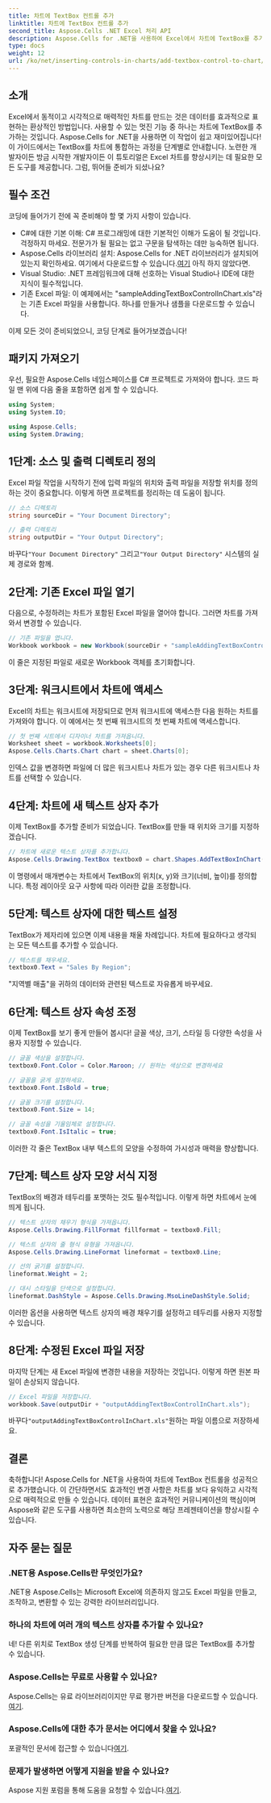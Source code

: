 ```yaml
---
title: 차트에 TextBox 컨트롤 추가
linktitle: 차트에 TextBox 컨트롤 추가
second_title: Aspose.Cells .NET Excel 처리 API
description: Aspose.Cells for .NET을 사용하여 Excel에서 차트에 TextBox를 추가하는 방법을 알아보세요. 손쉽게 데이터 시각화를 향상하세요.
type: docs
weight: 12
url: /ko/net/inserting-controls-in-charts/add-textbox-control-to-chart/
---
```

## 소개

Excel에서 동적이고 시각적으로 매력적인 차트를 만드는 것은 데이터를 효과적으로 표현하는 환상적인 방법입니다. 사용할 수 있는 멋진 기능 중 하나는 차트에 TextBox를 추가하는 것입니다. Aspose.Cells for .NET을 사용하면 이 작업이 쉽고 재미있어집니다! 이 가이드에서는 TextBox를 차트에 통합하는 과정을 단계별로 안내합니다. 노련한 개발자이든 방금 시작한 개발자이든 이 튜토리얼은 Excel 차트를 향상시키는 데 필요한 모든 도구를 제공합니다. 그럼, 뛰어들 준비가 되셨나요?

## 필수 조건

코딩에 들어가기 전에 꼭 준비해야 할 몇 가지 사항이 있습니다.

- C#에 대한 기본 이해: C# 프로그래밍에 대한 기본적인 이해가 도움이 될 것입니다. 걱정하지 마세요. 전문가가 될 필요는 없고 구문을 탐색하는 데만 능숙하면 됩니다.
- Aspose.Cells 라이브러리 설치: Aspose.Cells for .NET 라이브러리가 설치되어 있는지 확인하세요. 여기에서 다운로드할 수 있습니다.[여기](https://releases.aspose.com/cells/net/) 아직 하지 않았다면.
- Visual Studio: .NET 프레임워크에 대해 선호하는 Visual Studio나 IDE에 대한 지식이 필수적입니다.
- 기존 Excel 파일: 이 예제에서는 "sampleAddingTextBoxControlInChart.xls"라는 기존 Excel 파일을 사용합니다. 하나를 만들거나 샘플을 다운로드할 수 있습니다.

이제 모든 것이 준비되었으니, 코딩 단계로 들어가보겠습니다!

## 패키지 가져오기

우선, 필요한 Aspose.Cells 네임스페이스를 C# 프로젝트로 가져와야 합니다. 코드 파일 맨 위에 다음 줄을 포함하면 쉽게 할 수 있습니다.

```csharp
using System;
using System.IO;

using Aspose.Cells;
using System.Drawing;
```

## 1단계: 소스 및 출력 디렉토리 정의

Excel 파일 작업을 시작하기 전에 입력 파일의 위치와 출력 파일을 저장할 위치를 정의하는 것이 중요합니다. 이렇게 하면 프로젝트를 정리하는 데 도움이 됩니다.

```csharp
// 소스 디렉토리
string sourceDir = "Your Document Directory";

// 출력 디렉토리
string outputDir = "Your Output Directory";
```
 바꾸다`"Your Document Directory"` 그리고`"Your Output Directory"` 시스템의 실제 경로와 함께.

## 2단계: 기존 Excel 파일 열기

다음으로, 수정하려는 차트가 포함된 Excel 파일을 열어야 합니다. 그러면 차트를 가져와서 변경할 수 있습니다.

```csharp
// 기존 파일을 엽니다.
Workbook workbook = new Workbook(sourceDir + "sampleAddingTextBoxControlInChart.xls");
```
이 줄은 지정된 파일로 새로운 Workbook 객체를 초기화합니다.

## 3단계: 워크시트에서 차트에 액세스

Excel의 차트는 워크시트에 저장되므로 먼저 워크시트에 액세스한 다음 원하는 차트를 가져와야 합니다. 이 예에서는 첫 번째 워크시트의 첫 번째 차트에 액세스합니다.

```csharp
// 첫 번째 시트에서 디자이너 차트를 가져옵니다.
Worksheet sheet = workbook.Worksheets[0];
Aspose.Cells.Charts.Chart chart = sheet.Charts[0];
```
인덱스 값을 변경하면 파일에 더 많은 워크시트나 차트가 있는 경우 다른 워크시트나 차트를 선택할 수 있습니다.

## 4단계: 차트에 새 텍스트 상자 추가

이제 TextBox를 추가할 준비가 되었습니다. TextBox를 만들 때 위치와 크기를 지정하겠습니다.

```csharp
// 차트에 새로운 텍스트 상자를 추가합니다.
Aspose.Cells.Drawing.TextBox textbox0 = chart.Shapes.AddTextBoxInChart(400, 1100, 350, 2550);
```
이 명령에서 매개변수는 차트에서 TextBox의 위치(x, y)와 크기(너비, 높이)를 정의합니다. 특정 레이아웃 요구 사항에 따라 이러한 값을 조정합니다.

## 5단계: 텍스트 상자에 대한 텍스트 설정

TextBox가 제자리에 있으면 이제 내용을 채울 차례입니다. 차트에 필요하다고 생각되는 모든 텍스트를 추가할 수 있습니다.

```csharp
// 텍스트를 채우세요.
textbox0.Text = "Sales By Region";
```
"지역별 매출"을 귀하의 데이터와 관련된 텍스트로 자유롭게 바꾸세요.

## 6단계: 텍스트 상자 속성 조정

이제 TextBox를 보기 좋게 만들어 봅시다! 글꼴 색상, 크기, 스타일 등 다양한 속성을 사용자 지정할 수 있습니다.

```csharp
// 글꼴 색상을 설정합니다.
textbox0.Font.Color = Color.Maroon; // 원하는 색상으로 변경하세요

// 글꼴을 굵게 설정하세요.
textbox0.Font.IsBold = true;

// 글꼴 크기를 설정합니다.
textbox0.Font.Size = 14;

// 글꼴 속성을 기울임체로 설정합니다.
textbox0.Font.IsItalic = true;
```

이러한 각 줄은 TextBox 내부 텍스트의 모양을 수정하여 가시성과 매력을 향상합니다.

## 7단계: 텍스트 상자 모양 서식 지정

TextBox의 배경과 테두리를 포맷하는 것도 필수적입니다. 이렇게 하면 차트에서 눈에 띄게 됩니다.

```csharp
// 텍스트 상자의 채우기 형식을 가져옵니다.
Aspose.Cells.Drawing.FillFormat fillformat = textbox0.Fill;

// 텍스트 상자의 줄 형식 유형을 가져옵니다.
Aspose.Cells.Drawing.LineFormat lineformat = textbox0.Line;

// 선의 굵기를 설정합니다.
lineformat.Weight = 2;

// 대시 스타일을 단색으로 설정합니다.
lineformat.DashStyle = Aspose.Cells.Drawing.MsoLineDashStyle.Solid;
```

이러한 옵션을 사용하면 텍스트 상자의 배경 채우기를 설정하고 테두리를 사용자 지정할 수 있습니다.

## 8단계: 수정된 Excel 파일 저장

마지막 단계는 새 Excel 파일에 변경한 내용을 저장하는 것입니다. 이렇게 하면 원본 파일이 손상되지 않습니다.

```csharp
// Excel 파일을 저장합니다.
workbook.Save(outputDir + "outputAddingTextBoxControlInChart.xls");
```
 바꾸다`"outputAddingTextBoxControlInChart.xls"`원하는 파일 이름으로 저장하세요.

## 결론

축하합니다! Aspose.Cells for .NET을 사용하여 차트에 TextBox 컨트롤을 성공적으로 추가했습니다. 이 간단하면서도 효과적인 변경 사항은 차트를 보다 유익하고 시각적으로 매력적으로 만들 수 있습니다. 데이터 표현은 효과적인 커뮤니케이션의 핵심이며 Aspose와 같은 도구를 사용하면 최소한의 노력으로 해당 프레젠테이션을 향상시킬 수 있습니다.

## 자주 묻는 질문

### .NET용 Aspose.Cells란 무엇인가요?
.NET용 Aspose.Cells는 Microsoft Excel에 의존하지 않고도 Excel 파일을 만들고, 조작하고, 변환할 수 있는 강력한 라이브러리입니다.

### 하나의 차트에 여러 개의 텍스트 상자를 추가할 수 있나요?
네! 다른 위치로 TextBox 생성 단계를 반복하여 필요한 만큼 많은 TextBox를 추가할 수 있습니다.

### Aspose.Cells는 무료로 사용할 수 있나요?
 Aspose.Cells는 유료 라이브러리이지만 무료 평가판 버전을 다운로드할 수 있습니다.[여기](https://releases.aspose.com/).

### Aspose.Cells에 대한 추가 문서는 어디에서 찾을 수 있나요?
 포괄적인 문서에 접근할 수 있습니다[여기](https://reference.aspose.com/cells/net/).

### 문제가 발생하면 어떻게 지원을 받을 수 있나요?
 Aspose 지원 포럼을 통해 도움을 요청할 수 있습니다.[여기](https://forum.aspose.com/c/cells/9).